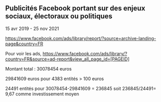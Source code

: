 ## Publicités Facebook portant sur des enjeux sociaux, électoraux ou politiques
15 avr 2019 - 25 nov 2021

https://www.facebook.com/ads/library/report/?source=archive-landing-page&country=FR

Pour voir les ads, https://www.facebook.com/ads/library/?country=FR&source=ad-report&view_all_page_id=[PAGEID]

Montant total : 30078454 euros

29841609 euros pour 4383 entités > 100 euros

24491 entités pour 30078454-29841609 = 236845 soit 236845/24491= 9,67 comme investissement moyen
